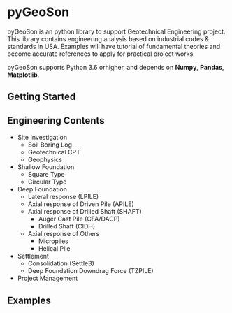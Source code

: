 # pyGeoSon

pyGeoSon is an python library to support Geotechnical Engineering project. This library contains engineering analysis based on industrial codes & standards in USA. Examples will have tutorial of fundamental theories and become accurate references to apply for practical project works.

pyGeoSon supports Python 3.6 orhigher, and depends on **Numpy**, **Pandas**, **Matplotlib**.

## Getting Started

## Engineering Contents

- Site Investigation
  - Soil Boring Log
  - Geotechnical CPT
  - Geophysics
- Shallow Foundation
  - Square Type
  - Circular Type
- Deep Foundation
  - Lateral response (LPILE)
  - Axial response of Driven Pile (APILE)
  - Axial response of Drilled Shaft (SHAFT)
    - Auger Cast Pile (CFA/DACP)
    - Drilled Shaft (CIDH)
  - Axial response of Others
    - Micropiles
    - Helical Pile
- Settlement
  - Consolidation (Settle3)
  - Deep Foundation Downdrag Force (TZPILE)
- Project Management

## Examples


